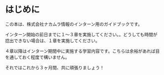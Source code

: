 # はじめに
この本は、株式会社ナカムラ情報のインターン用のガイドブックです。

インターン開始の前日までに１〜３章を実施してください。。どうしても時間が捻出できない場合は、１章を実施してください。

４章以降はインターン期間中に実施する学習内容です。こちらは余裕があれば目を通しておく程度で構いません。

それではこれから３ヶ月間、共に頑張りましょう！

